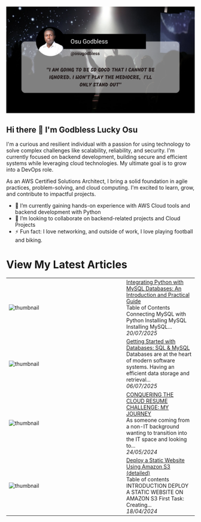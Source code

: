 ![Grey Modern Feature Twitter Post](assets/thumbnail.png)

## Hi there 👋 I'm **Godbless Lucky Osu**

I'm a curious and resilient individual with a passion for using technology to solve complex challenges like scalability, reliability, and security. I'm currently focused on backend development, building secure and efficient systems while leveraging cloud technologies. My ultimate goal is to grow into a DevOps role.

As an AWS Certified Solutions Architect, I bring a solid foundation in agile practices, problem-solving, and cloud computing. I'm excited to learn, grow, and contribute to impactful projects.

- 🌱 I’m currently gaining hands-on experience with AWS Cloud tools and backend development with Python
- 👯 I’m looking to collaborate on backend-related projects and Cloud Projects
- ⚡ Fun fact: I love networking, and outside of work, I love playing football and biking.

# View My Latest Articles


<table>
        <tr>
            <td width="300px"><img src="https://media2.dev.to/dynamic/image/width=1000,height=420,fit=cover,gravity=auto,format=auto/https%3A%2F%2Fdev-to-uploads.s3.amazonaws.com%2Fuploads%2Farticles%2Foi3bcxtcuydpv8pygi3i.png" alt="thumbnail"></td>
            <td>
                <a href="https://dev.to/osugodbless/integrating-python-with-mysql-databases-an-introduction-and-practical-guide-53ao">Integrating Python with MySQL Databases: An Introduction and Practical Guide</a>
                <div>Table of Contents     Connecting MySQL with Python   Installing MySQL Installing MySQL...</div>
                <div><i>20/07/2025</i></div>
            </td>
        </tr>
        <tr>
            <td width="300px"><img src="https://media2.dev.to/dynamic/image/width=1000,height=420,fit=cover,gravity=auto,format=auto/https%3A%2F%2Fdev-to-uploads.s3.amazonaws.com%2Fuploads%2Farticles%2F0j2hayec61yzrsbimopj.jpg" alt="thumbnail"></td>
            <td>
                <a href="https://dev.to/osugodbless/getting-started-with-databases-sql-mysql-39n5">Getting Started with Databases: SQL &amp; MySQL</a>
                <div>Databases are at the heart of modern software systems. Having an efficient data storage and retrieval...</div>
                <div><i>06/07/2025</i></div>
            </td>
        </tr>
        <tr>
            <td width="300px"><img src="https://media2.dev.to/dynamic/image/width=1000,height=420,fit=cover,gravity=auto,format=auto/https%3A%2F%2Fdev-to-uploads.s3.amazonaws.com%2Fuploads%2Farticles%2Fsvmmtfiu35seusoq8vei.png" alt="thumbnail"></td>
            <td>
                <a href="https://dev.to/osugodbless/conquering-the-cloud-resume-challenge-my-journey-1lbe">CONQUERING THE CLOUD RESUME CHALLENGE: MY JOURNEY</a>
                <div>As someone coming from a non-IT background wanting to transition into the IT space and looking to...</div>
                <div><i>24/05/2024</i></div>
            </td>
        </tr>
        <tr>
            <td width="300px"><img src="https://media2.dev.to/dynamic/image/width=1000,height=420,fit=cover,gravity=auto,format=auto/https%3A%2F%2Fdev-to-uploads.s3.amazonaws.com%2Fuploads%2Farticles%2F71piebud540cgoxto7q4.jpeg" alt="thumbnail"></td>
            <td>
                <a href="https://dev.to/osugodbless/deploy-a-static-website-using-amazon-s3-detailed-3hok">Deploy a Static Website Using Amazon S3 (detailed)</a>
                <div>Table of contents   INTRODUCTION  DEPLOY A STATIC WEBSITE ON AMAZON S3 First Task: Creating...</div>
                <div><i>18/04/2024</i></div>
            </td>
        </tr>
</table>
